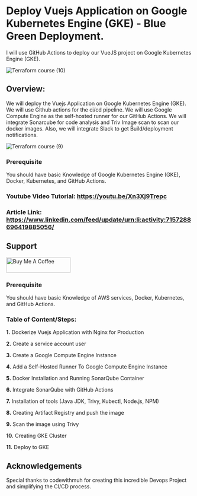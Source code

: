 # Deploy Vuejs Application on Google Kubernetes Engine (GKE) - Blue Green Deployment.
I will use GitHub Actions to deploy our VueJS project on Google Kubernetes Engine (GKE).

![Terraform course (10)](https://github.com/codewithmuh/crbn_frontend/assets/51082957/2cd7c40e-2c19-485b-b7eb-3ade6f211cc6)


## Overview:

We will deploy the Vuejs Application on Google Kubernetes Engine (GKE). We will use Github actions for the ci/cd pipeline. We will use Google Compute Engine as the self-hosted runner for our GitHub Actions. We will integrate Sonarcube for code analysis and Triv Image scan to scan our docker images. Also, we will integrate Slack to get Build/deployment notifications.

![Terraform course (9)](https://github.com/codewithmuh/crbn_frontend/assets/51082957/73f3decc-7547-400e-97a6-1ac8c9f42a18)
### Prerequisite
You should have basic Knowledge of Google Kubernetes Engine (GKE), Docker, Kubernetes, and GitHub Actions.

### Youtube Video Tutorial: https://youtu.be/Xn3Xj9Trepc

### Article Link: https://www.linkedin.com/feed/update/urn:li:activity:7157288696419885056/
## Support
<a href="https://www.buymeacoffee.com/codewithmuh" target="_blank"><img src="https://cdn.buymeacoffee.com/buttons/default-yellow.png" alt="Buy Me A Coffee" height="41" width="174"></a>

### Prerequisite
You should have basic Knowledge of AWS services, Docker, Kubernetes, and GitHub Actions.

### Table of Content/Steps:

**1.** Dockerize Vuejs Application with Nginx for Production

**2.** Create a service account user 

**3.** Create a Google Compute Engine Instance

**4.** Add a Self-Hosted Runner To Google Compute Engine Instance
   
**5.** Docker Installation and Running SonarQube Container

**6.** Integrate SonarQube with GitHub Actions

**7.** Installation of tools (Java JDK, Trivy, Kubectl, Node.js, NPM)

**8.** Creating Artifact Registry and push the image

**9.** Scan the image using Trivy

**10.** Creating GKE Cluster

**11.** Deploy to GKE 




## Acknowledgements
Special thanks to codewithmuh for creating this incredible Devops Project and simplifying the CI/CD process.












